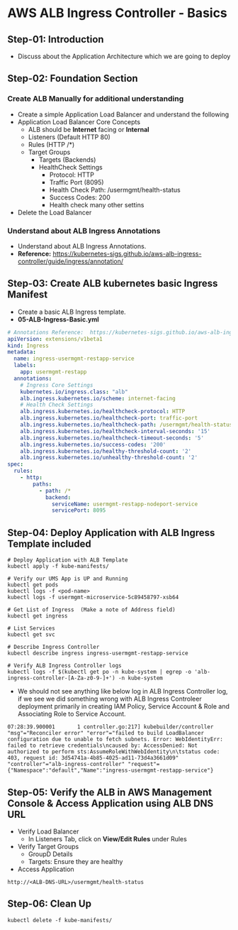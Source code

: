 # AWS ALB Ingress Controller - Basics

## Step-01: Introduction
- Discuss about the Application Architecture which we are going to deploy

## Step-02: Foundation Section
### Create ALB Manually for additional understanding
- Create a simple Application Load Balancer and understand the following
- Application Load Balancer Core Concepts
  - ALB should be **Internet** facing or **Internal**
  - Listeners (Default HTTP 80)
  - Rules (HTTP /*)
  - Target Groups 
    - Targets (Backends)
    - HealthCheck Settings
      - Protocol: HTTP
      - Traffic Port (8095)
      - Health Check Path: /usermgmt/health-status
      - Success Codes: 200
      - Health check many other settins
- Delete the Load Balancer      

### Understand about ALB Ingress Annotations
- Understand about ALB Ingress Annotations. 
- **Reference:** https://kubernetes-sigs.github.io/aws-alb-ingress-controller/guide/ingress/annotation/



## Step-03: Create ALB kubernetes basic Ingress Manifest
- Create a basic ALB Ingress template. 
- **05-ALB-Ingress-Basic.yml**
```yml
# Annotations Reference:  https://kubernetes-sigs.github.io/aws-alb-ingress-controller/guide/ingress/annotation/
apiVersion: extensions/v1beta1
kind: Ingress
metadata:
  name: ingress-usermgmt-restapp-service
  labels:
    app: usermgmt-restapp
  annotations:
    # Ingress Core Settings
    kubernetes.io/ingress.class: "alb"
    alb.ingress.kubernetes.io/scheme: internet-facing
    # Health Check Settings
    alb.ingress.kubernetes.io/healthcheck-protocol: HTTP 
    alb.ingress.kubernetes.io/healthcheck-port: traffic-port
    alb.ingress.kubernetes.io/healthcheck-path: /usermgmt/health-status
    alb.ingress.kubernetes.io/healthcheck-interval-seconds: '15'
    alb.ingress.kubernetes.io/healthcheck-timeout-seconds: '5'
    alb.ingress.kubernetes.io/success-codes: '200'
    alb.ingress.kubernetes.io/healthy-threshold-count: '2'
    alb.ingress.kubernetes.io/unhealthy-threshold-count: '2'
spec:
  rules:
    - http:
        paths:
          - path: /*
            backend:
              serviceName: usermgmt-restapp-nodeport-service
              servicePort: 8095
```
## Step-04: Deploy Application with ALB Ingress Template included
```
# Deploy Application with ALB Template
kubectl apply -f kube-manifests/

# Verify our UMS App is UP and Running
kubectl get pods
kubectl logs -f <pod-name>
kubectl logs -f usermgmt-microservice-5c89458797-xsb64 

# Get List of Ingress  (Make a note of Address field)
kubectl get ingress

# List Services
kubectl get svc

# Describe Ingress Controller
kubectl describe ingress ingress-usermgmt-restapp-service 

# Verify ALB Ingress Controller logs
kubectl logs -f $(kubectl get po -n kube-system | egrep -o 'alb-ingress-controller-[A-Za-z0-9-]+') -n kube-system
```


- We should not see anything like below log in ALB Ingress Controller log, if we see we did something wrong with ALB Ingress Controleer deployment primarily in creating IAM Policy, Service Account & Role and Associating Role to Service Account.

```log
07:28:39.900001       1 controller.go:217] kubebuilder/controller "msg"="Reconciler error" "error"="failed to build LoadBalancer configuration due to unable to fetch subnets. Error: WebIdentityErr: failed to retrieve credentials\ncaused by: AccessDenied: Not authorized to perform sts:AssumeRoleWithWebIdentity\n\tstatus code: 403, request id: 3d54741a-4b85-4025-ad11-73d4a3661d09"  "controller"="alb-ingress-controller" "request"={"Namespace":"default","Name":"ingress-usermgmt-restapp-service"}
```

## Step-05: Verify the ALB in AWS Management Console & Access Application using ALB DNS URL
- Verify Load Balancer
    - In Listeners Tab, click on **View/Edit Rules** under Rules
- Verify Target Groups
    - GroupD Details
    - Targets: Ensure they are healthy
- Access Application
```
http://<ALB-DNS-URL>/usermgmt/health-status
```

## Step-06: Clean Up
```
kubectl delete -f kube-manifests/
```
